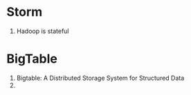 # Storm
1. Hadoop is stateful


# BigTable
1. Bigtable: A Distributed Storage System for Structured Data
2. 
